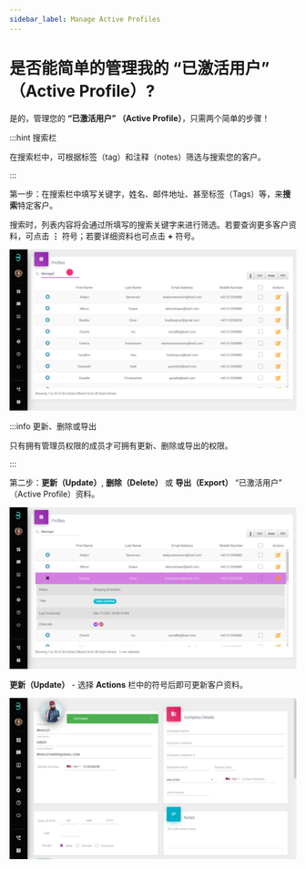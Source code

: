```yaml
---
sidebar_label: Manage Active Profiles
---
```


# 是否能简单的管理我的 **“已激活用户” （Active Profile）**?

是的，管理您的 **“已激活用户” （Active Profile）**，只需两个简单的步骤！

:::hint 搜索栏

在搜索栏中，可根据标签（tag）和注释（notes）筛选与搜索您的客户。

:::

第一步：在搜索栏中填写关键字，姓名、邮件地址、甚至标签（Tags）等，来**搜索**特定客户。

搜索时，列表内容将会通过所填写的搜索关键字来进行筛选。若要查询更多客户资料，可点击 **⋮** 符号；若要详细资料也可点击 **+** 符号。

![image info](../../../static/img/q8/step1.png)

:::info 更新、删除或导出

只有拥有管理员权限的成员才可拥有更新、删除或导出的权限。

:::

第二步：**更新（Update）**, **删除（Delete）** 或 **导出（Export）** “已激活用户” （Active Profile）资料。

![image info](../../../static/img/q8/step2.png)

**更新（Update）** - 选择 **Actions** 栏中的符号后即可更新客户资料。

![image info](../../../static/img/q8/step3.png)

